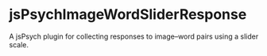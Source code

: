 # jsPsychImageWordSliderResponse
A jsPsych plugin for collecting responses to image–word pairs using a slider scale.
